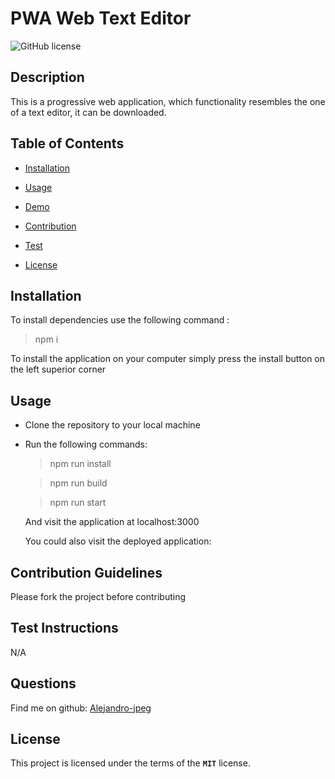 # PWA Web Text Editor

![GitHub license](https://img.shields.io/badge/license-MIT-pink.svg)

## Description

This is a progressive web application, which functionality resembles the one of a text editor, it can be downloaded.

## Table of Contents

- [Installation](#installation)

- [Usage](#usage)

- [Demo](#demo)

- [Contribution](#contribution-guidelines)

- [Test](#test-instructions)

- [License](#license)

## Installation

To install dependencies use the following command : 
>npm i

To install the application on your computer simply press the install button on the left superior corner

## Usage

* Clone the repository to your local machine
* Run the following commands:
    >npm run install

    >npm run build

    >npm run start

    And visit the application at localhost:3000

    You could also visit the deployed application:


## Contribution Guidelines

Please fork the project before contributing

## Test Instructions

N/A

## Questions

Find me on github: [Alejandro-jpeg](https://github.com/Alejandro-jpeg)

## License

This project is licensed under the terms of the **`MIT`** license.
